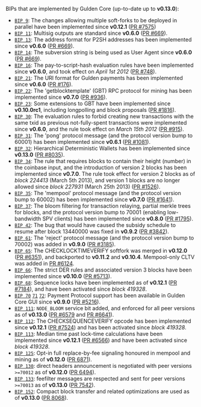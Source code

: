 BIPs that are implemented by Gulden Core (up-to-date up to **v0.13.0**):

* [`BIP 9`](https://github.com/gulden/bips/blob/master/bip-0009.mediawiki): The changes allowing multiple soft-forks to be deployed in parallel have been implemented since **v0.12.1**  ([PR #7575](https://github.com/gulden/gulden/pull/7575))
* [`BIP 11`](https://github.com/gulden/bips/blob/master/bip-0011.mediawiki): Multisig outputs are standard since **v0.6.0** ([PR #669](https://github.com/gulden/gulden/pull/669)).
* [`BIP 13`](https://github.com/gulden/bips/blob/master/bip-0013.mediawiki): The address format for P2SH addresses has been implemented since **v0.6.0** ([PR #669](https://github.com/gulden/gulden/pull/669)).
* [`BIP 14`](https://github.com/gulden/bips/blob/master/bip-0014.mediawiki): The subversion string is being used as User Agent since **v0.6.0** ([PR #669](https://github.com/gulden/gulden/pull/669)).
* [`BIP 16`](https://github.com/gulden/bips/blob/master/bip-0016.mediawiki): The pay-to-script-hash evaluation rules have been implemented since **v0.6.0**, and took effect on *April 1st 2012* ([PR #748](https://github.com/gulden/gulden/pull/748)).
* [`BIP 21`](https://github.com/gulden/bips/blob/master/bip-0021.mediawiki): The URI format for Gulden payments has been implemented since **v0.6.0** ([PR #176](https://github.com/gulden/gulden/pull/176)).
* [`BIP 22`](https://github.com/gulden/bips/blob/master/bip-0022.mediawiki): The 'getblocktemplate' (GBT) RPC protocol for mining has been implemented since **v0.7.0** ([PR #936](https://github.com/gulden/gulden/pull/936)).
* [`BIP 23`](https://github.com/gulden/bips/blob/master/bip-0023.mediawiki): Some extensions to GBT have been implemented since **v0.10.0rc1**, including longpolling and block proposals ([PR #1816](https://github.com/gulden/gulden/pull/1816)).
* [`BIP 30`](https://github.com/gulden/bips/blob/master/bip-0030.mediawiki): The evaluation rules to forbid creating new transactions with the same txid as previous not-fully-spent transactions were implemented since **v0.6.0**, and the rule took effect on *March 15th 2012* ([PR #915](https://github.com/gulden/gulden/pull/915)).
* [`BIP 31`](https://github.com/gulden/bips/blob/master/bip-0031.mediawiki): The 'pong' protocol message (and the protocol version bump to 60001) has been implemented since **v0.6.1** ([PR #1081](https://github.com/gulden/gulden/pull/1081)).
* [`BIP 32`](https://github.com/gulden/bips/blob/master/bip-0032.mediawiki): Hierarchical Deterministic Wallets has been implemented since **v0.13.0** ([PR #8035](https://github.com/gulden/gulden/pull/8035)).
* [`BIP 34`](https://github.com/gulden/bips/blob/master/bip-0034.mediawiki): The rule that requires blocks to contain their height (number) in the coinbase input, and the introduction of version 2 blocks has been implemented since **v0.7.0**. The rule took effect for version 2 blocks as of *block 224413* (March 5th 2013), and version 1 blocks are no longer allowed since *block 227931* (March 25th 2013) ([PR #1526](https://github.com/gulden/gulden/pull/1526)).
* [`BIP 35`](https://github.com/gulden/bips/blob/master/bip-0035.mediawiki): The 'mempool' protocol message (and the protocol version bump to 60002) has been implemented since **v0.7.0** ([PR #1641](https://github.com/gulden/gulden/pull/1641)).
* [`BIP 37`](https://github.com/gulden/bips/blob/master/bip-0037.mediawiki): The bloom filtering for transaction relaying, partial merkle trees for blocks, and the protocol version bump to 70001 (enabling low-bandwidth SPV clients) has been implemented since **v0.8.0** ([PR #1795](https://github.com/gulden/gulden/pull/1795)).
* [`BIP 42`](https://github.com/gulden/bips/blob/master/bip-0042.mediawiki): The bug that would have caused the subsidy schedule to resume after block 13440000 was fixed in **v0.9.2** ([PR #3842](https://github.com/gulden/gulden/pull/3842)).
* [`BIP 61`](https://github.com/gulden/bips/blob/master/bip-0061.mediawiki): The 'reject' protocol message (and the protocol version bump to 70002) was added in **v0.9.0** ([PR #3185](https://github.com/gulden/gulden/pull/3185)).
* [`BIP 65`](https://github.com/gulden/bips/blob/master/bip-0065.mediawiki): The CHECKLOCKTIMEVERIFY softfork was merged in **v0.12.0** ([PR #6351](https://github.com/gulden/gulden/pull/6351)), and backported to **v0.11.2** and **v0.10.4**. Mempool-only CLTV was added in [PR #6124](https://github.com/gulden/gulden/pull/6124).
* [`BIP 66`](https://github.com/gulden/bips/blob/master/bip-0066.mediawiki): The strict DER rules and associated version 3 blocks have been implemented since **v0.10.0** ([PR #5713](https://github.com/gulden/gulden/pull/5713)).
* [`BIP 68`](https://github.com/gulden/bips/blob/master/bip-0068.mediawiki): Sequence locks have been implemented as of **v0.12.1**  ([PR #7184](https://github.com/gulden/gulden/pull/7184)), and have been activated since *block 419328*.
* [`BIP 70`](https://github.com/gulden/bips/blob/master/bip-0070.mediawiki) [`71`](https://github.com/gulden/bips/blob/master/bip-0071.mediawiki) [`72`](https://github.com/gulden/bips/blob/master/bip-0072.mediawiki): Payment Protocol support has been available in Gulden Core GUI since **v0.9.0** ([PR #5216](https://github.com/gulden/gulden/pull/5216)).
* [`BIP 111`](https://github.com/gulden/bips/blob/master/bip-0111.mediawiki): `NODE_BLOOM` service bit added, and enforced for all peer versions as of **v0.13.0** ([PR #6579](https://github.com/gulden/gulden/pull/6579) and [PR #6641](https://github.com/gulden/gulden/pull/6641)).
* [`BIP 112`](https://github.com/gulden/bips/blob/master/bip-0112.mediawiki): The CHECKSEQUENCEVERIFY opcode has been implemented since **v0.12.1** ([PR #7524](https://github.com/gulden/gulden/pull/7524)) and has been activated since *block 419328*.
* [`BIP 113`](https://github.com/gulden/bips/blob/master/bip-0113.mediawiki): Median time past lock-time calculations have been implemented since **v0.12.1** ([PR #6566](https://github.com/gulden/gulden/pull/6566)) and have been activated since *block 419328*.
* [`BIP 125`](https://github.com/gulden/bips/blob/master/bip-0125.mediawiki): Opt-in full replace-by-fee signaling honoured in mempool and mining as of **v0.12.0** ([PR 6871](https://github.com/gulden/gulden/pull/6871)).
* [`BIP 130`](https://github.com/gulden/bips/blob/master/bip-0130.mediawiki): direct headers announcement is negotiated with peer versions `>=70012` as of **v0.12.0** ([PR 6494](https://github.com/gulden/gulden/pull/6494)).
* [`BIP 133`](https://github.com/gulden/bips/blob/master/bip-0133.mediawiki): feefilter messages are respected and sent for peer versions `>=70013` as of **v0.13.0** ([PR 7542](https://github.com/gulden/gulden/pull/7542)).
* [`BIP 152`](https://github.com/gulden/bips/blob/master/bip-0152.mediawiki): Compact block transfer and related optimizations are used as of **v0.13.0** ([PR 8068](https://github.com/gulden/gulden/pull/8068)).
